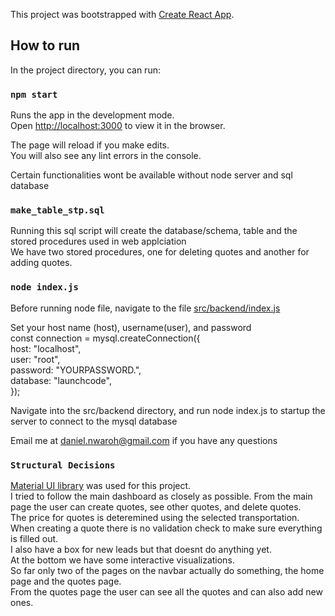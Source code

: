 This project was bootstrapped with [Create React App](https://github.com/facebook/create-react-app).

## How to run

In the project directory, you can run:

### `npm start`

Runs the app in the development mode.<br />
Open [http://localhost:3000](http://localhost:3000) to view it in the browser.

The page will reload if you make edits.<br />
You will also see any lint errors in the console.

Certain functionalities wont be available without node server and sql database

### `make_table_stp.sql`
Running this sql script will create the database/schema, table and the stored procedures used in web applciation <br/>
We have two stored procedures, one for deleting quotes and another for adding quotes.

### `node index.js`

Before running node file, navigate to the file [src/backend/index.js](src/backend/index.js)  <br/>

Set your host name (host), username(user), and password <br/>
const connection = mysql.createConnection({ <br/>
  host: "localhost", <br/>
  user: "root", <br/>
  password: "YOURPASSWORD.", <br/>
  database: "launchcode", <br/>
});

Navigate into the src/backend directory, and run node index.js to startup the server to connect to the mysql database

Email me at [daniel.nwaroh@gmail.com](daniel.nwaroh@gmail.com) if you have any questions

### `Structural Decisions`
[Material UI library](https://material-ui.com/) was used for this project. <br/>
I tried to follow the main dashboard as closely as possible. From the main page the user can create quotes, see other quotes, and delete quotes. <br/>
The price for quotes is deteremined using the selected transportation. <br/>
When creating a quote there is no validation check to make sure everything is filled out.<br/>
I also have a box for new leads but that doesnt do anything yet. <br/>
At the bottom we have some interactive visualizations. <br/>
So far only two of the pages on the navbar actually do something, the home page and the quotes page. <br/>
From the quotes page the user can see all the quotes and can also add new ones.
